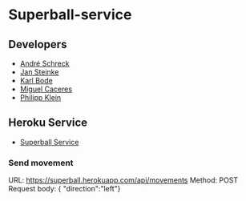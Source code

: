 # Superball-service

## Developers
* <a href="https://github.com/gossie" target="_blank">André Schreck</a>
* <a href="https://github.com/jan-xyz" target="_blank">Jan Steinke </a>
* <a href="https://github.com/kpbode" target="_blank">Karl Bode</a>
* <a href="https://github.com/FoxNeo" target="_blank">Miguel Caceres</a>
* <a href="https://github.com/PhilippKatze" target="_blank">Philipp Klein</a>

## Heroku Service
* <a href="https://superball.herokuapp.com/" target="_blank">Superball Service</a>
### Send movement
URL: https://superball.herokuapp.com/api/movements
Method: POST
Request body: { "direction":"left"}
